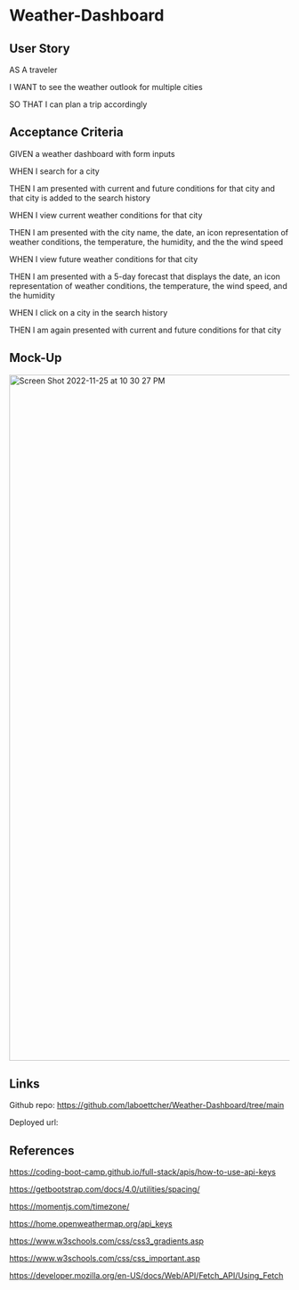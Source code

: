 # Weather-Dashboard

## User Story

AS A traveler 

I WANT to see the weather outlook for multiple cities

SO THAT I can plan a trip accordingly

## Acceptance Criteria

GIVEN a weather dashboard with form inputs

WHEN I search for a city

THEN I am presented with current and future conditions for that city and that city is added to the search history

WHEN I view current weather conditions for that city

THEN I am presented with the city name, the date, an icon representation of weather conditions, the temperature, the humidity, and the the wind speed

WHEN I view future weather conditions for that city

THEN I am presented with a 5-day forecast that displays the date, an icon representation of weather conditions, the temperature, the wind speed, and the humidity

WHEN I click on a city in the search history

THEN I am again presented with current and future conditions for that city

## Mock-Up

<img width="1231" alt="Screen Shot 2022-11-25 at 10 30 27 PM" src="https://user-images.githubusercontent.com/114205917/204075557-1ec5855e-2dbb-4925-9f27-be6e50831eca.png">

## Links

Github repo: https://github.com/laboettcher/Weather-Dashboard/tree/main

Deployed url:

## References

https://coding-boot-camp.github.io/full-stack/apis/how-to-use-api-keys

https://getbootstrap.com/docs/4.0/utilities/spacing/

https://momentjs.com/timezone/

https://home.openweathermap.org/api_keys

https://www.w3schools.com/css/css3_gradients.asp

https://www.w3schools.com/css/css_important.asp

https://developer.mozilla.org/en-US/docs/Web/API/Fetch_API/Using_Fetch
